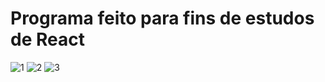 # Programa feito para fins de estudos de React

![1](https://user-images.githubusercontent.com/31978199/147010120-d36c137a-66c4-40b6-883b-c95282e617e8.jpeg)
![2](https://user-images.githubusercontent.com/31978199/147010142-fca2d8b1-7012-437a-b312-31a921352aaa.jpeg)
![3](https://user-images.githubusercontent.com/31978199/147010146-d1459175-6333-4218-9aad-fb1082a45ae2.jpeg)

